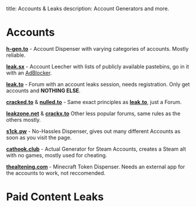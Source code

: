 title: Accounts & Leaks
description: Account Generators and more.

# Accounts  

[**h-gen.to**](https://h-gen.to) - Account Dispenser with varying categories of accounts. Mostly reliable. 

[**leak.sx**](https://leak.sx) - Account Leecher with lists of publicly available pastebins, go in it with an [AdBlocker](https://ublockorigin.com/).  

[**leak.to**](https://leak.to/forum/21-premium-accounts/) - Forum with an account leaks session, needs registration. Only get accounts and __NOTHING ELSE__.

[**cracked.to**](https://cracked.to/Forum-Accounts) & [**nulled.to**](https://nulled.to/forum/43-accounts/) - Same exact principles as [**leak.to**](https://leak.to/forum/21-premium-accounts/), just a Forum. 

[**leakzone.net**](https://leakzone.net/Forum-Accounts) & [**crackx.to**](https://crackx.to/Forum-Accounts) Other less popular forums, same rules as the others mostly. 

[**s1ck.pw**](https://s1ck.pw/dispenser.php) - No-Hassles Dispenser, gives out many different Accounts as soon as you visit the page.  

[**cathook.club**](https://accgen.cathook.club/) - Actual Generator for Steam Accounts, creates a Steam alt with no games, mostly used for cheating.  

[**thealtening.com**](https://thealtening.com/free/free-minecraft-alts) - Minecraft Token Dispenser. Needs an external app for the accounts to work, not reccomended. 

# Paid Content Leaks
